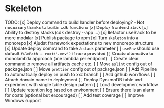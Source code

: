 # Skeleton

TODO:
[x] Deploy command to build handler before deploying? - Not necessary thanks to builtin cdk functions
[x] Deploy frontend stack
[x] Ability to destroy stacks (cdk destroy --app ...)
[x] Refactor useStack to be more modular
[x] Publish package to npm
[x] Turn `skeleton` into a monorepo
[x] Ajudst framework expectations to new monorepo structure
[x] Update deploy command to take a `stack` parameter
[ ] `useEnv` should use default `filePath = root('.env')` if none provided
[ ] Create alternative to monolambda approach (one lambda per endpoint)
[ ] Create clear command to remove all artifacts cache etc.
[ ] Move `eslint` config out of package.json
[ ] Move `prettier` config out of package.json
[ ] Add Pipeline to automatically deploy on push to xxx branch
[ ] Add github workflows
[ ] Attach domain name to deployment
[ ] Deploy DynamoDB table and experiment with single table design pattern
[ ] Local development workflow
[ ] Update retention log based on environment
[ ] Ensure there is an alarm for costs (optional but encouraged)
[ ] Add test coverage
[ ] Improve Windows support
